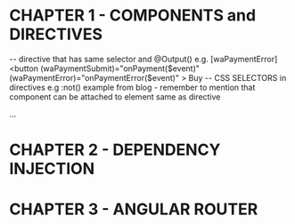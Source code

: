 # CHAPTER 1 - COMPONENTS and DIRECTIVES
-- directive that has same selector and @Output()
e.g.  [waPaymentError]   
    <button
        (waPaymentSubmit)="onPayment($event)"
        (waPaymentError)="onPaymentError($event)" >
        Buy
    </button>
-- CSS SELECTORS in directives e.g :not() example from blog - remember to mention
   that component can be attached to element same as directive <div but-i-am-component> ... </div>

# CHAPTER 2 - DEPENDENCY INJECTION

# CHAPTER 3 - ANGULAR ROUTER